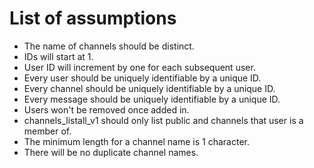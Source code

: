 # List of assumptions
* The name of channels should be distinct.
* IDs will start at 1.
* User ID will increment by one for each subsequent user.
* Every user should be uniquely identifiable by a unique ID.
* Every channel should be uniquely identifiable by a unique ID.
* Every message should be uniquely identifiable by a unique ID.
* Users won't be removed once added in.
* channels_listall_v1 should only list public and channels that user is a member of.
* The minimum length for a channel name is 1 character.
* There will be no duplicate channel names.